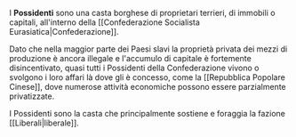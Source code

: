 I **Possidenti** sono una casta borghese di proprietari terrieri, di immobili o capitali, all'interno della \[\[Confederazione Socialista Eurasiatica|Confederazione]].

Dato che nella maggior parte dei Paesi slavi la proprietà privata dei mezzi di produzione è ancora illegale e l'accumulo di capitale è fortemente disincentivato, quasi tutti i Possidenti della Confederazione vivono o svolgono i loro affari là dove gli è concesso, come la \[\[Repubblica Popolare Cinese]], dove numerose attività economiche possono essere parzialmente privatizzate.

I Possidenti sono la casta che principalmente sostiene e foraggia la fazione \[\[Liberali|liberale]].

